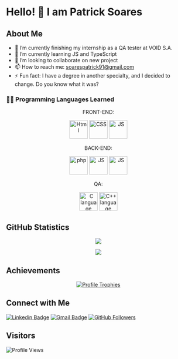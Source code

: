 # Hello! 👋 I am Patrick Soares

## About Me

- 🔭 I’m currently finishing my internship as a QA tester at VOID S.A.
- 🌱 I’m currently learning JS and TypeScript
- 👯 I’m looking to collaborate on new project
- 📫 How to reach me: soarespatrick91@gmail.com
- ⚡ Fun fact: I have a degree in another specialty, and I decided to change. Do you know what it was?

###  👨‍💻  Programming Languages Learned

<p align="center">
  FRONT-END:
</p>
<p align='center'>
<img src="https://raw.githubusercontent.com/bablubambal/All_logo_and_pictures/1ac69ce5fbc389725f16f989fa53c62d6e1b4883/social%20icons/html5.svg" alt="Html" height="50" width="50" />
<img src="https://raw.githubusercontent.com/bablubambal/All_logo_and_pictures/1ac69ce5fbc389725f16f989fa53c62d6e1b4883/social%20icons/css3.svg" alt="CSS" height="50" width="50" />
<img src="https://raw.githubusercontent.com/bablubambal/All_logo_and_pictures/1ac69ce5fbc389725f16f989fa53c62d6e1b4883/social%20icons/javascript.svg" alt="JS" height="50" width="50" /> 
</p>

<p align="center">
  BACK-END:
</p>
<p align='center'>
<img src="https://raw.githubusercontent.com/bablubambal/All_logo_and_pictures/1ac69ce5fbc389725f16f989fa53c62d6e1b4883/social%20icons/php.svg" alt="php" height="50" width="50" />
<img src="https://raw.githubusercontent.com/bablubambal/All_logo_and_pictures/1ac69ce5fbc389725f16f989fa53c62d6e1b4883/social%20icons/javascript.svg" alt="JS" height="50" width="50" /> 
<img src="https://cdn.icon-icons.com/icons2/2415/PNG/512/yii_original_wordmark_logo_icon_146286.png" alt="JS" height="50" width="50" /> 
</p>


<p align="center">
  QA:
</p>
<p align='center'>
<img src="https://asset.brandfetch.io/idIq_kF0rb/idv3zwmSiY.jpeg" alt="C language" height="50" width="50" />
<img src="https://www.svgrepo.com/show/354321/selenium.svg" alt="C++ language" height="50" width="50" /> 
</p>

## GitHub Statistics

<div align="center">
  <a href="https://github.com/anuraghazra/github-readme-stats">
    <img align="center" src="https://github-readme-stats.vercel.app/api?username=PatrickSoares100&show_icons=true&theme=radical" />
  </a>
  <p></p>
  <a href="https://github.com/anuraghazra/github-readme-stats">
    <img align="center" src="https://github-readme-stats.vercel.app/api/top-langs/?username=PatrickSoares100&layout=compact&theme=radical" />
  </a>
</div>

## Achievements

<div align="center">
  <a href="https://github.com/ryo-ma/github-profile-trophy">
    <img src="https://github-profile-trophy.vercel.app/?username=PatrickSoares100&theme=radical" alt="Profile Trophies" />
  </a>
</div>

## Connect with Me

[![Linkedin Badge](https://img.shields.io/badge/-Linkedin-blue?style=flat-square&logo=Linkedin&logoColor=white&link=https://www.linkedin.com/in/your-username/)](https://www.linkedin.com/in/softpatricksoares/)
[![Gmail Badge](https://img.shields.io/badge/-Email-c14438?style=flat-square&logo=Gmail&logoColor=white&link=mailto:soaresoatrick91@gmail.com)](mailto:soaresoatrick91@gmail.com)
[![GitHub Followers](https://img.shields.io/github/followers/PatrickSoares100?label=follow&style=social)](https://github.com/PatrickSoares100)

## Visitors

![Profile Views](https://komarev.com/ghpvc/?username=your-username&color=blueviolet)
